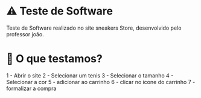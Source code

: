 # ⚠ Teste de Software
Teste de Software realizado no site sneakers Store, desenvolvido pelo professor joão.

# 🤔 O que testamos?
1 - Abrir o site
2 - Selecionar um tenis
3 - Selecionar o tamanho
4 - Selecionar a cor
5 - adicionar ao carrinho
6 - clicar no icone do carrinho
7 - formalizar a compra

